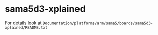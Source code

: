 # sama5d3-xplained

For details look at
`Documentation/platforms/arm/sama5/boards/sama5d3-xplained/README.txt`
